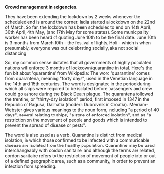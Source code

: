 **Crowd management in exigencies**.

They have been extending the lockdown by 2 weeks whenever the scheduled end is around the corner. India started a lockdown on the 22nd of March. So far, the lockdown has been scheduled to end on 14th April, 30th April, 4th May, (and 17th May for some states). Some municipality worker has been heard of quoting June 10th to be the final date. June 10th is 3 months from March 10th - the festival of lights, Holi - which is when presumably, everyone was out celebrating socially, aka not social distancing.

So, my common sense dictates that all governments of highly populated nations will enforce 3 months of lockdown/quarantine in total. Here's the fun bit about 'quarantine' from Wikipedia: The word 'quarantine' comes from quarantena, meaning "forty days", used in the Venetian language in the 14th and 15th centuries. The word is designated in the period during which all ships were required to be isolated before passengers and crew could go ashore during the Black Death plague. The quarantena followed the trentino, or "thirty-day isolation" period, first imposed in 1347 in the Republic of Ragusa, Dalmatia (modern Dubrovnik in Croatia). Merriam-Webster gives various meanings to the noun form, including "a period of 40 days", several relating to ships, "a state of enforced isolation", and as "a restriction on the movement of people and goods which is intended to prevent the spread of disease or pests".

The word is also used as a verb. Quarantine is distinct from medical isolation, in which those confirmed to be infected with a communicable disease are isolated from the healthy population. Quarantine may be used interchangeably with cordon sanitaire, and although the terms are related, cordon sanitaire refers to the restriction of movement of people into or out of a defined geographic area, such as a community, in order to prevent an infection from spreading.
